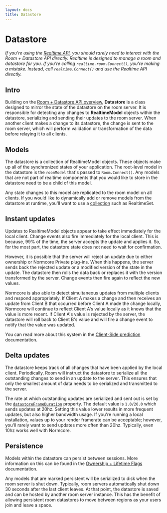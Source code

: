 ```yaml
---
layout: docs
title: Datastore
---
```

# Datastore

*If you're using the [Realtime API](../realtime/readme.md), you should rarely need to interact with the Room + Datastore API directly. Realtime is designed to manage a room and datastore for you. If you're calling `realtime.room.Connect()`, you're making a mistake. Instead, call `realtime.Connect()` and use the Realtime API directly.*

## Intro
Building on the [Room + Datastore API overview](./readme.md), **Datastore** is a class designed to mirror the state of the datastore on the room server. It is responsible for detecting any changes to **RealtimeModel** objects within the datastore, serializing and sending their updates to the room server. When another client makes a change to its datastore, the change is sent to the room server, which will perform validation or transformation of the data before relaying it to all clients.

## Models
The datastore is a collection of RealtimeModel objects. These objects make up all of the synchronized states of your application. The root-level model in the datastore is the `roomModel` that's passed to `Room.Connect()`. Any models that are not part of realtime components that you would like to store in the datastore need to be a child of this model.

Any state changes to this model are replicated to the room model on all clients. If you would like to dynamically add or remove models from the datastore at runtime, you'll want to use a [collection](./collections.md) such as RealtimeSet.

## Instant updates
Updates to RealtimeModel objects appear to take effect immediately for the local client. Change events also fire immediately for the local client. This is because, 99% of the time, the server accepts the update and applies it. So, for the most part, the datastore state does not need to wait for confirmation.

However, it is possible that the server will reject an update due to either ownership or Normcore Private plug-ins. When this happens, the server sends back the rejected update or a modified version of the state in the update. The datastore then rolls the data back or replaces it with the version transformed by the server. Change events then fire again to reflect the new values.

Normcore is also able to detect simultaneous updates from multiple clients and respond appropriately. If Client A makes a change and then receives an update from Client B that occurred before Client A made the change locally, Normcore will continue to reflect Client A's value locally as it knows that the value is more recent. If Client A's value is rejected by the server, the datastore will roll back to Client B's value and will fire a change event to notify that the value was updated.

You can read more about this system in the [Client-Side prediction](client-side-prediction.md) documentation.

## Delta updates
The datastore keeps track of all changes that have been applied by the local client. Periodically, Room will instruct the datastore to serialize all the outstanding changes to send in an update to the server. This ensures that only the smallest amount of data needs to be serialized and transmitted to the server.

The rate at which outstanding updates are serialized and sent out is set by the [`datastoreFrameDuration`](../reference/classes/Normal.Realtime.Room.md) property. The default value is `1.0/20.0` which sends updates at 20hz. Setting this value lower results in more frequent updates, but also higher bandwidth usage. If you're running a local installation, values up to your render framerate can be acceptable; however, you'll rarely want to send updates more often than 20hz. Typically, even 10hz works well with Normcore.

## Persistence
Models within the datastore can persist between sessions. More information on this can be found in the [Ownership + Lifetime Flags](./ownership-and-lifetime-flags.md) documentation.

Any models that are marked persistent will be serialized to disk when the room server is shut down. Typically, room servers automatically shut down 30 seconds after the last client leaves. At that point, the datastore is saved and can be hosted by another room server instance. This has the benefit of allowing persistent room datastores to move between regions as your users join and leave a space.
